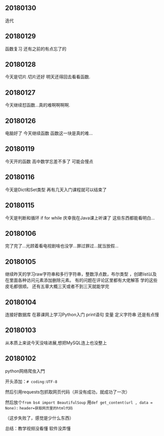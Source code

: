## 20180130

迭代

## 20180129

函数复习 还有之前的有点忘了的

## 20180128

今天是切片.切片还好 明天还得回去看看函数.

## 20180127

今天继续怼函数...真的难啊啊啊啊.

## 20180126

电脑好了 今天继续函数 函数这一块是真的难...

## 20180119

今天开的函数 高中数学忘差不多了 可能会慢点

## 20180116

今天是Dict和Set类型 再有几天入门课程就可以结束了

## 20180115

今天是判断和循环 if for while 庆幸我在Java课上听课了 这些东西都能看明白...

## 20180106

完了完了...光顾着看电视剧啥也没学...罪过罪过...就当放假...

## 20180105

继续昨天的学习raw字符串和多行字符串，整数浮点数，布尔类型 ，创建list以及在里面各种访问元素添加删除元素。
有的问题在评论区里都有大佬解答 学的这些皮毛都很顺。
还有五章大概三天或者不到三天就能学完

## 20180104

连接好数据库
在慕课网上学习Python入门 print语句 变量 定义字符串 还是有点慢

## 20180103

从本质上来说今天没啥进展,想把MySQL连上也没整上

## 20180102

python网络爬虫入門

开头添加：```# coding:UTF-8```      

然后引用requests包抓取网页代码（并没有成功，就成功了一次）       

然后放个```from bs4 import BeautifulSoup```
用```def get_content(url , data = None):```
    ```header=获取网页里的html代码```

（这步失败了，感觉是少什么东西）

总结：教学视频没看懂 软件没弄懂
